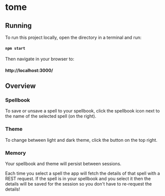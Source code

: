# tome

## Running

To run this project locally, open the directory in a terminal and run: 

#### `npm start`

Then navigate in your browser to:

#### http://localhost:3000/

## Overview

### Spellbook
To save or unsave a spell to your spellbook, click the spellbook icon next to the name of the selected spell (on the right).

### Theme
To change between light and dark theme, click the button on the top right.

### Memory
Your spellbook and theme will persist between sessions.

Each time you select a spell the app will fetch the details of that spell with a REST request. If the spell is in your spellbook and you select it then the details will be saved for the session so you don't have to re-request the details!
